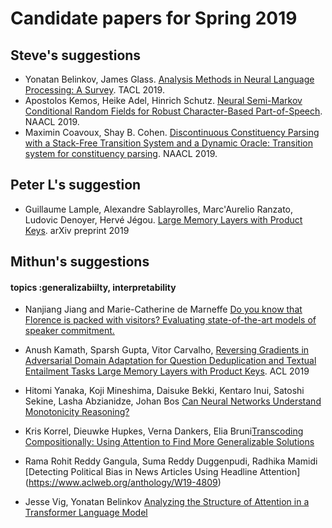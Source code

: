 # Candidate papers for Spring 2019

## Steve's suggestions
* Yonatan Belinkov, James Glass. [Analysis Methods in Neural Language Processing: A Survey](https://www.aclweb.org/anthology/Q19-1004). TACL 2019.
* Apostolos Kemos, Heike Adel, Hinrich Schutz. [Neural Semi-Markov Conditional Random Fields for Robust Character-Based Part-of-Speech](https://www.aclweb.org/anthology/N19-1280). NAACL 2019.
* Maximin Coavoux, Shay B. Cohen. [Discontinuous Constituency Parsing with a Stack-Free Transition System and a Dynamic Oracle: Transition system for constituency parsing](https://www.aclweb.org/anthology/N19-1018). NAACL 2019.

## Peter L's suggestion
* Guillaume Lample, Alexandre Sablayrolles, Marc'Aurelio Ranzato, Ludovic Denoyer, Hervé Jégou. [Large Memory Layers with Product Keys](https://arxiv.org/abs/1907.05242). arXiv preprint 2019

## Mithun's suggestions

#### topics :generalizabiilty, interpretability

- Nanjiang Jiang and Marie-Catherine de Marneffe [Do you know that Florence is packed with visitors? Evaluating state-of-the-art models of speaker commitment.](https://www.aclweb.org/anthology/P19-1412/)


- Anush Kamath, Sparsh Gupta, Vitor Carvalho, [Reversing Gradients in Adversarial Domain Adaptation for Question Deduplication and Textual Entailment Tasks Large Memory Layers with Product Keys](https://www.aclweb.org/anthology/P19-1556). ACL 2019

- Hitomi Yanaka, Koji Mineshima, Daisuke Bekki, Kentaro Inui, Satoshi Sekine, Lasha Abzianidze, Johan Bos [Can Neural Networks Understand Monotonicity Reasoning?](https://www.aclweb.org/anthology/W19-4804)

- Kris Korrel, Dieuwke Hupkes, Verna Dankers, Elia Bruni[Transcoding Compositionally: Using Attention to Find More Generalizable Solutions](https://www.aclweb.org/anthology/W19-4801)


- Rama Rohit Reddy Gangula, Suma Reddy Duggenpudi, Radhika Mamidi [Detecting Political Bias in News Articles Using Headline Attention] (https://www.aclweb.org/anthology/W19-4809)

- Jesse Vig, Yonatan Belinkov
 [Analyzing the Structure of Attention in a Transformer Language Model](https://www.aclweb.org/anthology/W19-4808)



